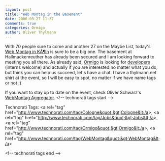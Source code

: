 ```yaml
---
layout: post
title: "Web Montag in the Basement"
date: 2006-03-27 11:37
comments: true
categories: Ormigo
author: Oliver Thylmann
---
```







With 70 people sure to come and another 27 on the Maybe List, today's [Web Montag in KÃ¶ln](http://www.webmontag.de/doku.php?id=koeln) is sure to be a big one. The basement at Hallmackenreuther has already been secured and I am looking forward to meeting you all there. As already said, [Ormigo](http://ormigo.com/) is looking for [developers](http://blog.thylmann.net/2006/03/ormigo_looking_.html) (interns welcome) and actually if you are interested no matter what you do, but think you can help us succeed, let's have a chat. I have a thylmann.net shirt at the event, so I will be easy to spot, no matter if we have name tags or not ;)

If you want to stay up to date on the event, check Oliver Schwarz's [WebMontag Aggregator](http://hasematzel.de/webmontag/).
&lt;!-- technorati tags start --&gt;

Technorati Tags: &lt;a rel=&quot;tag&quot; href=&quot;http://www.technorati.com/tag/Cologne&quot;&gt;Cologne&lt;/a&gt;, &lt;a rel=&quot;tag&quot; href=&quot;http://www.technorati.com/tag/Jobs&quot;&gt;Jobs&lt;/a&gt;, &lt;a rel=&quot;tag&quot; href=&quot;http://www.technorati.com/tag/Ormigo&quot;&gt;Ormigo&lt;/a&gt;, &lt;a rel=&quot;tag&quot; href=&quot;http://www.technorati.com/tag/WebMontag&quot;&gt;WebMontag&lt;/a&gt;

&lt;!-- technorati tags end --&gt;

